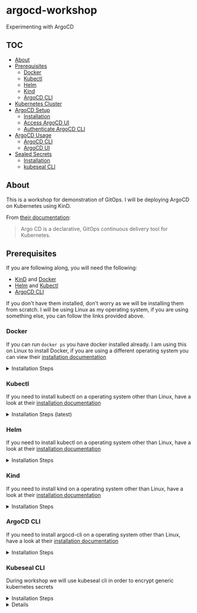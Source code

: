 # argocd-workshop
Experimenting with ArgoCD

## TOC
- [About](#about)
- [Prerequisites](#prerequisites)
  - [Docker](#docker)
  - [Kubectl](#kubectl)
  - [Helm](#helm)
  - [Kind](#kind)
  - [ArgoCD CLI](#argocd-cli)
- [Kubernetes Cluster](#kubernetes-cluster)
- [ArgoCD Setup](#argocd-setup)
  - [Installation](#installation)
  - [Access ArgoCD UI](#access-argocd-ui)
  - [Authenticate ArgoCD CLI](#authenticate-argocd-cli)
- [ArgoCD Usage](#argocd-usage)
  - [ArgoCD CLI](#argocd-cli-1)
  - [ArgoCD UI](#argocd-ui)
- [Sealed Secrets](#sealed-secrets-and-storing-them-in-git)
  - [Installation](#sealed-secret-operator)
  - [kubeseal CLI](#kubeseal-cli)
## About

This is a workshop for demonstration of GitOps. I will be deploying ArgoCD on Kubernetes using KinD.

From [their documentation](https://argo-cd.readthedocs.io/en/stable/):

> Argo CD is a declarative, GitOps continuous delivery tool for Kubernetes.

## Prerequisites

If you are following along, you will need the following:

- [KinD](https://kind.sigs.k8s.io/docs/user/quick-start/#installation) and [Docker](https://docs.docker.com/get-docker/)
- [Helm](https://helm.sh/docs/intro/install/) and [Kubectl](https://kubernetes.io/docs/tasks/tools/)
- [ArgoCD CLI](https://argo-cd.readthedocs.io/en/stable/cli_installation/)

If you don't have them installed, don't worry as we will be installing them from scratch. I will be using Linux as my operating system, if you are using something else, you can follow the links provided above.

### Docker

If you can run `docker ps` you have docker installed already. I am using this on Linux to install Docker, if you are using a different operating system you can view their [installation documentation](https://docs.docker.com/engine/install/ubuntu/)

<details>
  <summary>Installation Steps</summary>

```bash
sudo apt update
sudo apt install ca-certificates curl gnupg lsb-release -y
sudo mkdir -m 0755 -p /etc/apt/keyrings
curl -fsSL https://download.docker.com/linux/ubuntu/gpg | sudo gpg --dearmor -o /etc/apt/keyrings/docker.gpg
echo "deb [arch=$(dpkg --print-architecture) signed-by=/etc/apt/keyrings/docker.gpg] https://download.docker.com/linux/ubuntu $(lsb_release -cs) stable" \
| sudo tee /etc/apt/sources.list.d/docker.list > /dev/null
sudo apt update
sudo apt install docker-ce docker-ce-cli containerd.io docker-buildx-plugin docker-compose-plugin -y
sudo usermod -aG docker $(whoami)
source ~/.bashrc
```

</details>

### Kubectl

If you need to install kubectl on a operating system other than Linux, have a look at their [installation documentation](https://kubernetes.io/docs/tasks/tools/)


<details>
  <summary>Installation Steps (latest)</summary>

```bash
curl -LO "https://dl.k8s.io/release/$(curl -L -s https://dl.k8s.io/release/stable.txt)/bin/linux/amd64/kubectl"
sudo install -o root -g root -m 0755 kubectl /usr/local/bin/kubectl
rm -rf kubectl
```

</details>

### Helm

If you need to install kubectl on a operating system other than Linux, have a look at their [installation documentation](https://helm.sh/docs/intro/install/)

<details>
  <summary>Installation Steps</summary>

```bash
curl -LO https://get.helm.sh/helm-v3.11.2-linux-amd64.tar.gz
tar -xf helm-v3.11.2-linux-amd64.tar.gz
sudo install -o root -g root -m 0755 linux-amd64/helm /usr/local/bin/helm
rm -rf helm-v3.11.2-linux-amd64.tar.gz linux-amd64
```

</details>

### Kind

If you need to install kind on a operating system other than Linux, have a look at their [installation documentation](https://kind.sigs.k8s.io/docs/user/quick-start/#installation)

<details>
  <summary>Installation Steps</summary>

```bash
curl -Lo kind https://kind.sigs.k8s.io/dl/v0.17.0/kind-linux-amd64
sudo install -o root -g root -m 0755 kind /usr/local/bin/kind
rm -rf kind
```

</details>

### ArgoCD CLI

If you need to install argocd-cli on a operating system other than Linux, have a look at their [installation documentation](https://argo-cd.readthedocs.io/en/stable/cli_installation/)

<details>
  <summary>Installation Steps</summary>

```bash
curl -sSL -o argocd-linux-amd64 https://github.com/argoproj/argo-cd/releases/latest/download/argocd-linux-amd64
sudo install -o root -g root -m 0755 argocd-linux-amd64 /usr/local/bin/argocd
rm argocd-linux-amd64
```

</details>

### Kubeseal CLI

During workshop we will use kubeseal cli in order to encrypt generic kubernetes secrets

<details>
  <summary>Installation Steps</summary>

```bash
KUBESEAL_VERSION='0.23.0'
wget "https://github.com/bitnami-labs/sealed-secrets/releases/download/v${KUBESEAL_VERSION:?}/kubeseal-${KUBESEAL_VERSION:?}-linux-amd64.tar.gz"
tar -xvzf kubeseal-${KUBESEAL_VERSION:?}-linux-amd64.tar.gz kubeseal
sudo install -m 755 kubeseal /usr/local/bin/kubeseal
```

</details>


<details>
# kubernetes-cluster

Deploy a kubernetes cluster with [kind](https://kind.sigs.k8s.io/docs/user/quick-start/) and a list of images can be found on [github](https://github.com/kubernetes-sigs/kind/releases):

```bash
kind create cluster --config=kind/kind-config.yaml --image=kindest/node:v1.27.3
```

You should be able to interact with your cluster using:

```bash
kubectl get nodes
# NAME                   STATUS   ROLES           AGE   
# argocd-control-plane   Ready    control-plane   45s   
```

<details>

## ArgoCD Setup

### Installation

We will be installing ArgoCD with vanilla manifest, if you are looking for alternative methods we will heve helm option, look at their [installation documentation](https://argo-cd.readthedocs.io/en/stable/operator-manual/installation/).

```bash
# Create Argocd NS
kubectl create namespace argocd
kubectl apply -n argocd -f \
https://raw.githubusercontent.com/argoproj/argo-cd/stable/manifests/install.yaml
# or in ha
kubectl apply -n argocd -f \
https://raw.githubusercontent.com/argoproj/argo-cd/stable/manifests/ha/install.yaml
```

```bash
helm repo add argo https://argoproj.github.io/argo-helm
helm repo update
helm install argocd argo/argo-cd --version 5.27.1 --namespace argocd --set "configs.params.server\.insecure=true"
```

### Access ArgoCD UI

Once the installation process has been completed, you should be able to get the initial admin password from this secret:

```bash
kubectl -n argocd get secret argocd-initial-admin-secret -o jsonpath="{.data.password}" | base64 -d
```

Once you have copied the password, create a port forward to access the argocd ui:

```bash
kubectl -n argocd port-forward svc/argocd-server 8080:80
```

### Authenticate ArgoCD CLI

Ensure that you have a port-forward open to the server:

```bash
kubectl -n argocd port-forward svc/argocd-server 8080:80
```

### Exracting  password
```bash
kubectl -n argocd get secret argocd-initial-admin-secret -o jsonpath="{.data.password}" | base64 -d && echo
```

Use the argocd cli to logon to the server:

```bash
argocd login --insecure localhost:8080
# WARNING: server is not configured with TLS. Proceed (y/n)? y
# Username: admin
# Password:
# 'admin:login' logged in successfully
# Context 'localhost:8080' updated
```

Then authenticate again to your server:

```bash
argocd login --insecure localhost:8080
```

## ArgoCD Usage

This section will demonstrate how to create an application on ArgoCD which will reference and monitor our github repository for content and any changes that is being made.


### ArgoCD CLI

First create the application and connect the github repository  

```bash
#Deploying application
kubectl create ns guestbook-demo
argocd app create 00-tools --repo https://github.com/galphaa/workshop-gitops.git \
--path 00_argocd/00_tools --dest-server https://kubernetes.default.svc --dest-namespace default

argocd app create 01-guestbook --repo https://github.com/galphaa/workshop-gitops.git \
--path 00_argocd/01_guestbook --dest-server https://kubernetes.default.svc --dest-namespace guestbook-demo

kubectl port-forward  -n guestbook-demo svc/guestbook-ui 9090:80

#check status
argocd app get 01-guestbook
```

If we look at our resources using kubectl:

```bash
kubectl get all -A
```

Let's delete our application from the CLI, first list our applications

```bash
argocd app list --output name
```

Then delete the application:

```bash
argocd app delete 01-guestbook
# Are you sure you want to delete '01-guestbook' and all its resources? [y/n] y
# application '01-guestbook' deleted
```

## Sealed secrets controller and storing them in git

Before we start encrypting we need to install our sealed secret controller

```bash
https://github.com/bitnami-labs/sealed-secrets/releases/download/v${KUBESEAL_VERSION:?}/controller.yaml
```

Creating some demo secret from base64 and encrypring them via sealed controller

```bash
#Creating basic secret
cat <<EOL > secret.yaml
apiVersion: v1
data:
  secret: UzNDUjNUCg==
kind: Secret
metadata:
  creationTimestamp: null
  name: mysecret
  namespace: demo-app
EOL

###Sealing secret
kubeseal --format yaml <secret.yaml >sealedsecret.yaml

###Adding app
argocd app create 02-secret --repo https://github.com/galphaa/workshop-gitops.git \
--path 00_argocd/02_secret --dest-server https://kubernetes.default.svc --dest-namespace demo-app

kubectl logs -n demo-app demo-app
```


